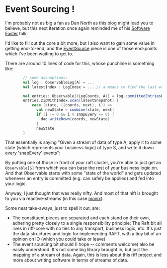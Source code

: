 # Event Sourcing !

I'm probably not as big a fan as Dan North as this blog might lead you to believe, but this next iteration once again
reminded me of his [Software Faster](https://www.youtube.com/watch?v=USc-yLHXNUg) talk.

I'd like to fill out the core a bit more, but I also want to gain some value in getting end-to-end, and the
[EventSource](https://aaronp.github.io/riff/api/riffMonix/riff/monix/EventSource$.html) piece is one of those
end-points which I've been waiting to get to.

There are around 10 lines of code for this, whose punchline is something like:

```scala
        // some assumptions:
        val log : ObservableLog[A] = ...
        val latestIndex : LogIndex = ... // a means to find the last written down index

        val entries: Observable[(LogCoords, A)] = log.committedEntriesFrom(latestIndex)
        entries.zipWithIndex.scan(latestSnapshot) {
            case (state, ((coords, next), i)) =>
              val newState = combine(state, next)
              if (i != 0 && i % snapEvery == 0) {
                dao.writeDown(coords, newState)
              }
              newState
        }
```

That essentially is saying "Given a stream of data of type A, apply it to some state (which represents your business logic) of type S,
and write it down every 'snapEvery' events":

By putting one of those in front of your raft cluster, you're able to just get an ```Observable[S]``` from which you can base the
rest of your business logic on. And that Observable starts with some "state of the world" and gets updated whenever an entry is committed (e.g. can safely
be applied) and fed into your logic.

Anyway, I just thought that was really nifty. And most of that nift is brought to you via reactive-streams (in this case [monix](https://monix.io/docs/3x/reactive/observable.html)).

Some neat take-aways, just to spell it out, are:
- The constituent pieces are separated and each stand on their own, adhering pretty closely to a single responsibility principle:
  The Raft bit all lives in riff-core with no ties to any transport, business logic, etc. It's just the data structures and logic
  for implementing RAFT, with a tiny bit of an opinion on IO (which you could take or leave)
- The event sourcing bit should (I hope -- comments welcome) also be easily understood. It's not some big library brought in, but
  just the mapping of a stream of data. Again, this is less about this riff project and more about writing software in terms of
  streams of data.
